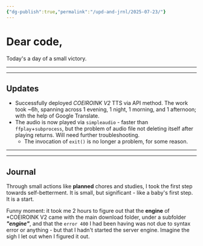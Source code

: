 ```yaml
---
{"dg-publish":true,"permalink":"/upd-and-jrnl/2025-07-23/"}
---
```


# Dear code,
Today's a day of a small victory.

---
---
## Updates
- Successfully deployed *COEIROINK V2* TTS via API method. The work took ~6h, spanning across 1 evening, 1 night, 1 morning, and 1 afternoon; with the help of Google Translate.
- The audio is now played via `simpleaudio` - faster than `ffplay`+`subprocess`, but the problem of audio file not deleting itself after playing returns. Will need further troubleshooting.
	- The invocation of `exit()` is no longer a problem, for some reason.

---
---
## Journal
Through small actions like **planned** chores and studies, I took the first step towards self-betterment.
It is small, but significant - like a baby's first step.
It is a start.

Funny moment: it took me 2 hours to figure out that the **engine** of *COEIROINK V2 came with the main download folder, under a subfolder ***"engine"***, and that the `error 400` I had been having was not due to syntax error or anything - but that I hadn't started the server engine. Imagine the sigh I let out when I figured it out.
